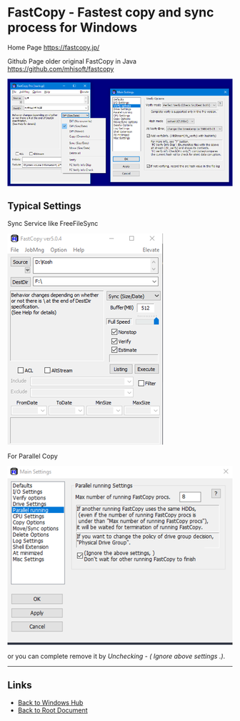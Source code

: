 # FastCopy - Fastest copy and sync process for Windows

Home Page
<https://fastcopy.jp/>

Github Page older original FastCopy in Java
<https://github.com/mhisoft/fastcopy>

![fc_sample_e2](./fastcopy/fc_sample_e2.png)

## Typical Settings

Sync Service like FreeFileSync

![qownnotes-media-WDpWIe](./fastcopy/WDpWIe.png)

For Parallel Copy

![qownnotes-media-kCMAjF](./fastcopy/kCMAjF.png)

or you can complete remove it by *Unchecking - ( Ignore above settings .)*.

----
<!-- Footer Begins Here -->
## Links

- [Back to Windows Hub](./README.md)
- [Back to Root Document](../README.md)
